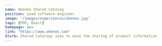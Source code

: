```yaml
---
name: Akeneo Shared Catalog
position: Lead software engineer
image: '/images/experiences/akeneo.jpg'
tags: [PHP, React]
homepage: yes
link: "https://www.akeneo.com"
blurb: Shared Catalogs aims to ease the sharing of product information with internal or external teams through a dedicated portal.
---
```

